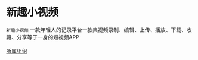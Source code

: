 新趣小视频
====
`新趣小视频` 一款年轻人的记录平台一款集视频录制、编辑、上传、播放、下载、收藏、分享等于一身的短视频APP</br>
</br>
[所属组织](https://github.com/feiyouAndroidTeam)</br>
